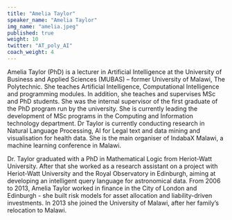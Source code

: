 ```yaml
---
title: "Amelia Taylor"
speaker_name: "Amelia Taylor"
img_name: "amelia.jpeg"
published: true
weight: 10
twitter: "AT_poly_AI"
coach_weight: 4
---
```


Amelia Taylor (PhD) is a lecturer in Artificial Intelligence at the University of Business and Applied Sciences (MUBAS) – former University of Malawi, The Polytechnic. She teaches Artificial Intelligence, Computational Intelligence and programming modules. In addition, she teaches and supervises MSc and PhD students. She was the internal supervisor of the first graduate of the PhD program run by the university. She is currently leading the development of MSc programs in the Computing and Information technology department. Dr Taylor is currently conducting research in Natural Language Processing, AI for Legal text and data mining and visualisation for health data. She is the main organiser of IndabaX Malawi, a machine learning conference in Malawi.

Dr. Taylor graduated with a PhD in Mathematical Logic from Heriot-Watt University. After that she worked as a research assistant on a project with Heriot-Watt University and the Royal Observatory in Edinburgh, aiming at developing an intelligent query language for astronomical data. From 2006 to 2013, Amelia Taylor worked in finance in the City of London and Edinburgh - she built risk models for asset allocation and liability-driven investments.  In 2013 she joined the University of Malawi, after her family’s relocation to Malawi.
